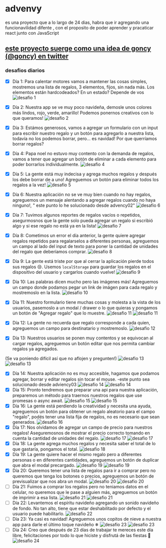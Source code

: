 # advenvy

es una proyecto que a lo largo de 24 dias, habra que ir agregando una funcionavilidad difente , con el proposito de poder aprender y pracaticar react junto con JavaScript

## [este proyecto suerge como una idea de goncy (@goncy) en twitter ](https://twitter.com/goncy/status/1466050967808401409)

### desafios diarios

- [x] Día 1: Para calentar motores vamos a mantener las cosas simples, mostremos una lista de regalos, 3 elementos, fijos, sin nada más. Los elementos están hardcodeados? En un estado? Depende de vos
      ![desafio 1 ](./doc/img1.png)

- [x] Día 2: Nuestra app se ve muy poco navideña, demosle unos colores más lindos, rojo, verde, amarillo! Podemos ponernos creativos con lo que queramos!
      ![desafio 2 ](./doc/img2.png)

- [x] Día 3: Estámos generosos, vamos a agregar un formulario con un input para escribir nuestro regalo y un botón para agregarlo a nuestra lista, todavía no los podemos borrar, pero... es navidad! Por que querríamos borrar regalos?

- [x] Día 4: Papa noel no estuvo muy contento con la demanda de regalos, vamos a tener que agregar un botón de eliminar a cada elemento para poder borrarlos individualmente.
      ![desafio 4 ](./doc/img4.png)

- [x] Día 5: La gente está muy indecisa y agrega muchos regalos y después los debe borrar de a uno! Agreguemos un botón para eliminar todos los regalos a la vez!
      ![desafio 5 ](./doc/img5.png)

- [x] Día 6: Nuestra aplicación no se ve muy bien cuando no hay regalos, agreguemos un mensaje alentando a agregar regalos cuando no haya ninguno!, " este punto lo he solucionado desde advency02"
      ![desafio 6 ](./doc/img6.png)

- [x] Día 7: Tuvimos algunos reportes de regalos vacíos o repetidos, asegurmosnos que la gente solo pueda agregar un regalo si escribió algo y si ese regalo no está ya en la lista!
      ![desafio 7 ](./doc/img7.png)

- [x] Día 8: Cometimos un error el día anterior, la gente quiere agregar regalos repetidos para regalarselos a diferentes personas, agreguemos un campo al lado del input de texto para poner la cantidad de unidades del regalo que deberíamos comprar.
      ![desafio 8 ](./doc/img8.png)

- [x] Día 9: La gente está triste por que al cerrar la aplicación pierde todos sus regalos 😢. Usemos `localStorage` para guardar los regalos en el dispositivo del usuario y cargarlos cuando vuelve!
      ![desafio 9 ](./doc/img9.png)

- [x] Día 10: Las palabras dicen mucho pero las imágenes más! Agreguemos un campo donde podamos pegar un link de imágen para cada regalo y mostremoslo en la lista.
      ![desafio 10 ](./doc/img10.png)
- [x] Día 11: Nuestro formulario tiene muchas cosas y molesta a la vista de los usuarios, pasemoslo a un modal / drawer o lo que quieras y pongamos un botón de "Agregar regalo" que lo muestre.
      ![desafio 11 ](./doc/img11.png)
      ![desafio 11 ](./doc/img12.png)
- [x] Día 12: La gente no recuerda que regalo corresponde a cada quien, agreguemos un campo para destinatario y mostremoslo.
      ![desafio 12 ](./doc/img13.png)
- [x] Día 13: Nuestros usuarios se ponen muy contentos y se equivocan al cargar regalos, agreguemos un botón editar que nos permita cambiar regalos ya agregados.

(Se va poniendo difícil así que no aflojen y pregunten!)
![desafio 13 ](./doc/img14.png)
![desafio 13 ](./doc/img15.png)

- [x] Día 14: Nuestra aplicación no es muy accesible, hagamos que podamos agregar, borrar y editar regalos sin tocar el mouse.
      -este punto sea solucionado desde adviency03
      ![desafio 14 ](./doc/img16.png)
      ![desafio 14 ](./doc/img17.png)
- [x] Día 15: Pronto tendremos que preparar una api para nuestra aplicación, preparemos un método para traernos nuestros regalos que use promesas o async await.
      ![desafio 15 ](./doc/img18.png)
      ![desafio 15 ](./doc/img19.png)
- [x] Día 16: La gente está perdiendo la creatividad y necesita una ayuda, agreguemos un botón para obtener un regalo aleatorio para el campo "regalo", podés tener una lista fija de regalos, no es necesario que sean generados.
      ![desafio 16 ](./doc/img20.png)
- [x] Día 17: Nos olvidamos de agregar un campo de precio para nuestros regalos! Aseguremosnos de mostrar el precio correcto tomando en cuenta la cantidad de unidades del regalo.
      ![desafio 17 ](./doc/img21.png)
      ![desafio 17 ](./doc/img22.png)
- [x] Día 18: La gente agrega muchos regalos y necesita saber el total de lo que gastaría, pongamos el total.
      ![desafio 18 ](./doc/img23.png)
- [x] Día 19: La gente quiere hacer el mismo regalo pero a diferentes personas o en diferentes cantidades, agreguemos un botón de duplicar que abra el modal precargado.
      ![desafio 19 ](./doc/img24.png)
      ![desafio 19 ](./doc/img25.png)
- [x] Día 20: Queremos tener una lista de regalos para ir a comprar pero no queremos que tenga los botones o precios, agreguemos un botón de previsualizar que nos abra un modal.
      ![desafio 20 ](./doc/img26.png)
      ![desafio 20 ](./doc/img27.png)
- [ ] Día 21: Fuimos a comprar los regalos pero no teniamos datos en el celular, no queremos que le pase a alguien más, agreguemos un botón de imprimir a esa lista.
      ![desafio 21 ](./doc/img28.png)
      ![desafio 21 ](./doc/img29.png)
- [ ] Día 22: Levantemos el espíritu navideño agregando un sonido navideño de fondo. No tan alto, tiene que estar deshabilitado por defecto y el usuario puede habilitarlo.
      ![desafio 22 ](./doc/img30.png)
- [ ] Día 23: Ya casi es navidad! Agreguemos unos copitos de nieve a nuestra app para darle el último toque navideño ❄
      ![desafio 23 ](./doc/img31.png)
      ![desafio 23 ](./doc/img32.png)
- [ ] Día 24: Creo que después de 23 días de trabajar te mereces este día libre, felicitaciones por todo lo que hiciste y disfrutá de las fiestas 🙌
      ![desafio 24 ](./doc/img33.png)
